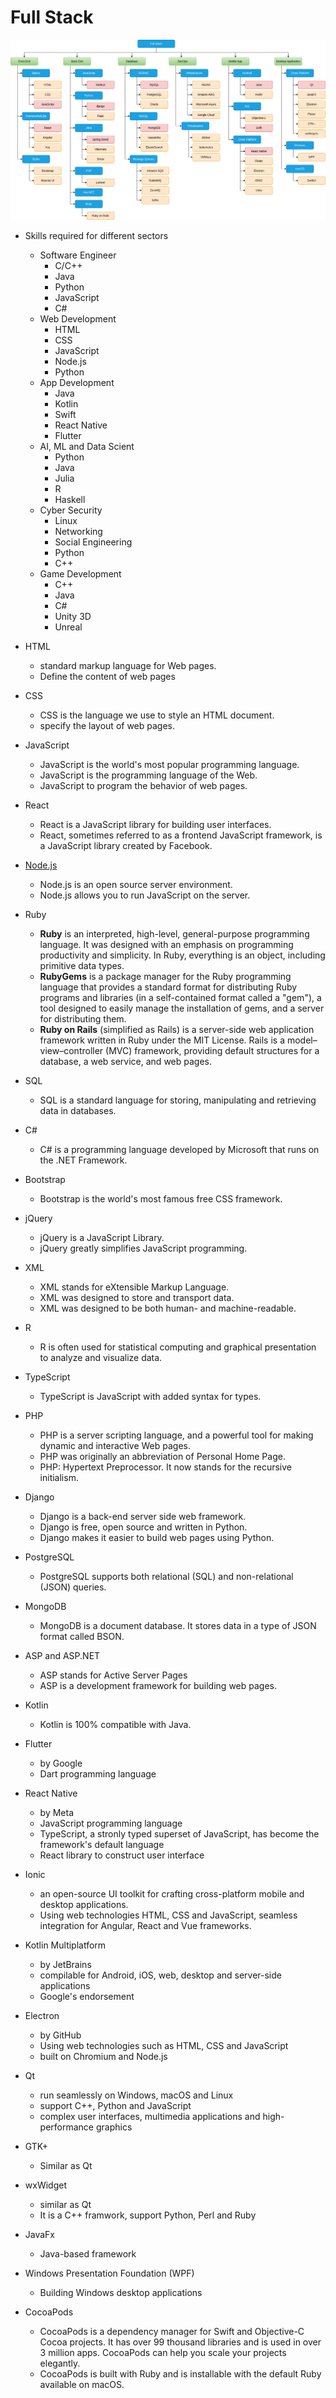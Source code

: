 ﻿     
# Full Stack

<p align="center">
<img src="fig/FullStack.drawio.png">
</p>

* Skills required for different sectors
  * Software Engineer
    * C/C++
    * Java
    * Python
    * JavaScript
    * C#
  * Web Development
    * HTML
    * CSS
    * JavaScript
    * Node.js
    * Python
  * App Development
    * Java
    * Kotlin
    * Swift
    * React Native
    * Flutter
  * AI, ML and Data Scient
    * Python
    * Java
    * Julia
    * R
    * Haskell
  * Cyber Security
    * Linux
    * Networking
    * Social Engineering
    * Python
    * C++
  * Game Development
    * C++
    * Java
    * C#
    * Unity 3D
    * Unreal          

* HTML 
  * standard markup language for Web pages.
  * Define the content of web pages  

* CSS
  * CSS is the language we use to style an HTML document.
  * specify the layout of web pages.

* JavaScript
  * JavaScript is the world's most popular programming language.
  * JavaScript is the programming language of the Web.
  * JavaScript to program the behavior of web pages.

* React
  * React is a JavaScript library for building user interfaces.  
  * React, sometimes referred to as a frontend JavaScript framework, is a JavaScript library created by Facebook.

* [Node.js](./NodeJS.md)
  * Node.js is an open source server environment.
  * Node.js allows you to run JavaScript on the server.

* Ruby
  * <b>Ruby</b> is an interpreted, high-level, general-purpose programming language. It was designed with an emphasis on programming productivity and simplicity. In Ruby, everything is an object, including primitive data types.
  * <b>RubyGems</b> is a package manager for the Ruby programming language that provides a standard format for distributing Ruby programs and libraries (in a self-contained format called a "gem"), a tool designed to easily manage the installation of gems, and a server for distributing them.
  * <b>Ruby on Rails</b> (simplified as Rails) is a server-side web application framework written in Ruby under the MIT License. Rails is a model–view–controller (MVC) framework, providing default structures for a database, a web service, and web pages.

* SQL
  * SQL is a standard language for storing, manipulating and retrieving data in databases.

* C#
  * C# is a programming language developed by Microsoft that runs on the .NET Framework.  

* Bootstrap
  * Bootstrap is the world's most famous free CSS framework.

* jQuery
  * jQuery is a JavaScript Library.
  * jQuery greatly simplifies JavaScript programming.  

* XML
  * XML stands for eXtensible Markup Language.
  * XML was designed to store and transport data.
  * XML was designed to be both human- and machine-readable.

* R
  * R is often used for statistical computing and graphical presentation to analyze and visualize data.  

* TypeScript
  * TypeScript is JavaScript with added syntax for types.  

* PHP
  * PHP is a server scripting language, and a powerful tool for making dynamic and interactive Web pages.
  * PHP was originally an abbreviation of Personal Home Page.
  * PHP: Hypertext Preprocessor. It now stands for the recursive initialism.

* Django
  * Django is a back-end server side web framework.
  * Django is free, open source and written in Python.
  * Django makes it easier to build web pages using Python.

* PostgreSQL
  * PostgreSQL supports both relational (SQL) and non-relational (JSON) queries.  

* MongoDB
  * MongoDB is a document database. It stores data in a type of JSON format called BSON.

* ASP and ASP.NET
  * ASP stands for Active Server Pages
  * ASP is a development framework for building web pages. 

* Kotlin
  * Kotlin is 100% compatible with Java.  

* Flutter
  * by Google
  * Dart programming language

* React Native
  * by Meta 
  * JavaScript programming language
  * TypeScript, a stronly typed superset of JavaScript, has become the framework's default language
  * React library to construct user interface  

* Ionic
  * an open-source UI toolkit for crafting cross-platform mobile and desktop applications.
  * Using web technologies HTML, CSS and JavaScript, seamless integration for Angular, React and Vue frameworks.

* Kotlin Multiplatform
  * by JetBrains
  * compilable for Android, iOS, web, desktop and server-side applications
  * Google's endorsement    

* Electron
  * by GitHub
  * Using web technologies such as HTML, CSS and JavaScript
  * built on Chromium and Node.js
* Qt
   * run seamlessly on Windows, macOS and Linux
   * support C++, Python and JavaScript
   * complex user interfaces, multimedia applications and high-performance graphics
* GTK+
   * Similar as Qt
* wxWidget
   * similar as Qt
   * It is a C++ framwork, support Python, Perl and Ruby
* JavaFx
   * Java-based framework         
* Windows Presentation Foundation (WPF)
   * Building Windows desktop applications

* CocoaPods
   * CocoaPods is a dependency manager for Swift and Objective-C Cocoa projects. It has over 99 thousand libraries and is used in over 3 million apps. CocoaPods can help you scale your projects elegantly. 
   * CocoaPods is built with Ruby and is installable with the default Ruby available on macOS.   